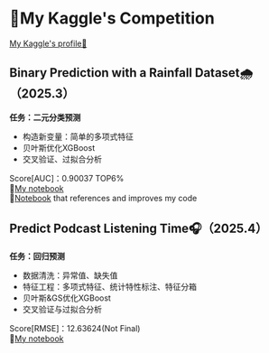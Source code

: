 # 🚀My Kaggle's Competition
[My Kaggle's profile👋](https://www.kaggle.com/ou20040313)  
## Binary Prediction with a Rainfall Dataset🌧️（2025.3）  
**任务：二元分类预测**  
- 构造新变量：简单的多项式特征
- 贝叶斯优化XGBoost
- 交叉验证、过拟合分析

Score[AUC]：0.90037 TOP6%  
🥈[My notebook](https://www.kaggle.com/code/ou20040313/bayes-xgboost)  
🎉[Notebook](https://www.kaggle.com/code/kaigaokaigao/fe-cv-0-886-lb-0-864-single-xgboost/notebook) that references and improves my code

## Predict Podcast Listening Time🎧（2025.4）
**任务：回归预测**  
- 数据清洗：异常值、缺失值
- 特征工程：多项式特征、统计特性标注、特征分箱
- 贝叶斯&GS优化XGBoost
- 交叉验证与过拟合分析

Score[RMSE]：12.63624(Not Final)  
🥉[My notebook](https://www.kaggle.com/code/ou20040313/12-636-xgboost-bayes)  

